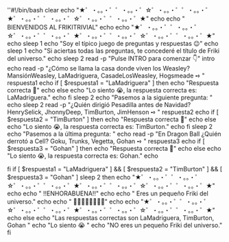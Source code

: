 ''#!/bin/bash
clear
echo "★゜・。。・゜゜・。。・゜☆゜・。。・゜゜・。。・゜★゜・。。・゜゜・。。・゜☆゜・。。・゜゜・。。・゜★"
echo
echo "                                   BIENVENIDOS AL FRIKITRIVIAL"
echo
echo "★゜・。。・゜゜・。。・゜☆゜・。。・゜゜・。。・゜★゜・。。・゜゜・。。・゜☆゜・。。・゜゜・。。・゜★"
echo
sleep 1
echo "Soy el típico juego de preguntas y respuestas 😉"
echo
sleep 1
echo "Si aciertas todas las preguntas, te concederé el título de Friki del universo."
echo
sleep 2
read -p "Pulse INTRO para comenzar 👇" intro
echo
read -p "¿Cómo se llama la casa donde viven los Weasley? MansiónWeasley, LaMadriguera, CasadeLosWeasley, Hogsmeade ➺  " respuesta1
echo
if [ $respuesta1 = "LaMadriguera" ]
then
    echo "Respuesta correcta 🥳"
    echo
else
    echo "Lo siento 😭, la respuesta correcta es: LaMadriguera."
    echo
fi
    sleep 2
    echo "Pasemos a la siguiente pregunta: "
    echo
    sleep 2
    read -p "¿Quién dirigió Pesadilla antes de Navidad? HenrySelick, JhonnyDeep, TimBurton, JimHenson ➺  " respuesta2
    echo
if [ $respuesta2 = "TimBurton" ]
then
    echo "Respuesta correcta 🥳"
    echo
else
    echo "Lo siento 😭, la respuesta correcta es: TimBurton."
    echo
fi
    sleep 2
    echo "Pasemos a la última pregunta: "
    echo
    read -p "En Dragon Ball ¿Quién derrotó a Cell? Goku, Trunks, Vegetta, Gohan ➺  " respuesta3
    echo
if [ $respuesta3 = "Gohan" ]
then
    echo "Respuesta correcta 🥳"
    echo
else
    echo "Lo siento 😭, la respuesta correcta es: Gohan."
    echo
   
fi
if [ $respuesta1 = "LaMadriguera" ] && [ $respuesta2 = "TimBurton" ]  && [ $respuesta3 = "Gohan" ]
 sleep 2
then
    echo "★゜・。。・゜゜・。。・゜☆゜・。。・゜゜・。。・゜★゜・。。・゜゜・。。・゜☆゜・。。・゜゜・。。・゜★"
    echo
    echo "                                         !!ENHORABUENA!!"
    echo
    echo "                                Eres un pequeño Friki del universo."
    echo
    echo "                                      🥳🥳🥳🥳🥳🥳🥳🥳"
    echo
    echo "★゜・。。・゜゜・。。・゜☆゜・。。・゜゜・。。・゜★゜・。。・゜゜・。。・゜☆゜・。。・゜゜・。。・゜★"
    echo
else
    echo "Las respuestas correctas son LaMadriguera, TimBurton, Gohan "
    echo "Lo siento 😭 "
    echo "NO eres un pequeño Friki del universo."
fi
